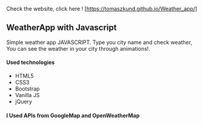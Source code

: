 
Check the website, click here ! [https://tomaszkund.github.io/Weather_app/]

<h2> WeatherApp with Javascript</h2>

<p>Simple weather app JAVASCRIPT. Type you city name and check weather, You can see the weather in your city through animations!.</p>

<h4>Used technologies</h4>
<ul>
  <li>HTML5</li>
  <li>CSS3</li>
  <li>Bootstrap</li>
  <li>Vanilla JS</li>
  <li>jQuery</li>
</ul>

<h4>I Used APIs from GoogleMap and OpenWeatherMap</h4>



